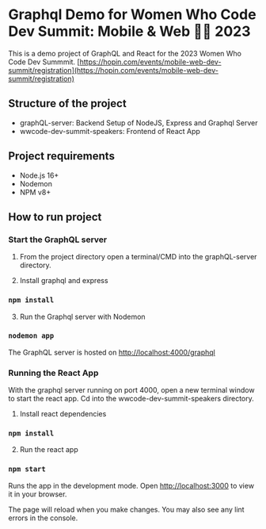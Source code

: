 # Graphql Demo for Women Who Code Dev Summit: Mobile & Web 📱🌐 2023

This is a demo project of GraphQL and React for the 2023 Women Who Code Dev Summmit.
[https://hopin.com/events/mobile-web-dev-summit/registration](https://hopin.com/events/mobile-web-dev-summit/registration)

## Structure of the project

- graphQL-server: Backend Setup of NodeJS, Express and Graphql Server
- wwcode-dev-summit-speakers: Frontend of React App

## Project requirements

- Node.js 16+
- Nodemon
- NPM v8+

## How to run project

### Start the GraphQL server

1. From the project directory open a terminal/CMD into the graphQL-server directory.

2. Install graphql and express

### `npm install`

3. Run the Graphql server with Nodemon

### `nodemon app`

The GraphQL server is hosted on [http://localhost:4000/graphql](http://localhost:4000/graphql)

### Running the React App

With the graphql server running on port 4000, open a new terminal window to start the react app. Cd into the wwcode-dev-summit-speakers directory.

1. Install react dependencies

### `npm install`

2. Run the react app

### `npm start`

Runs the app in the development mode.
Open [http://localhost:3000](http://localhost:3000) to view it in your browser.

The page will reload when you make changes.
You may also see any lint errors in the console.
